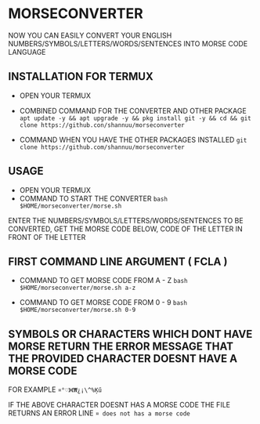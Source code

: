# MORSECONVERTER

NOW YOU CAN EASILY CONVERT YOUR ENGLISH NUMBERS/SYMBOLS/LETTERS/WORDS/SENTENCES INTO MORSE CODE LANGUAGE


## INSTALLATION FOR TERMUX

* OPEN YOUR TERMUX
* COMBINED COMMAND FOR THE CONVERTER AND OTHER PACKAGE
 `apt update -y && apt upgrade -y && pkg install git -y && cd && git clone https://github.con/shannuu/morseconverter`

* COMMAND WHEN YOU HAVE THE OTHER PACKAGES INSTALLED
 `git clone https://github.com/shannuu/morseconverter`


## USAGE

* OPEN YOUR TERMUX
* COMMAND TO START THE CONVERTER
 `bash $HOME/morseconverter/morse.sh`


ENTER THE NUMBERS/SYMBOLS/LETTERS/WORDS/SENTENCES TO BE CONVERTED,
GET THE MORSE CODE BELOW, CODE OF THE LETTER IN FRONT OF THE LETTER



## FIRST COMMAND LINE ARGUMENT ( FCLA )

* COMMAND TO GET MORSE CODE FROM A - Z
 `bash $HOME/morseconverter/morse.sh a-z`

* COMMAND TO GET MORSE CODE FROM 0 - 9
 `bash $HOME/morseconverter/morse.sh 0-9`


## SYMBOLS OR CHARACTERS WHICH DONT HAVE MORSE RETURN THE ERROR MESSAGE THAT THE PROVIDED CHARACTER DOESNT HAVE A MORSE CODE

FOR EXAMPLE
`¤°♡》《₩¿¡\^%Ķű`

IF THE ABOVE CHARACTER DOESNT HAS A MORSE CODE THE FILE RETURNS AN ERROR LINE 
`¤ does not has a morse code`
